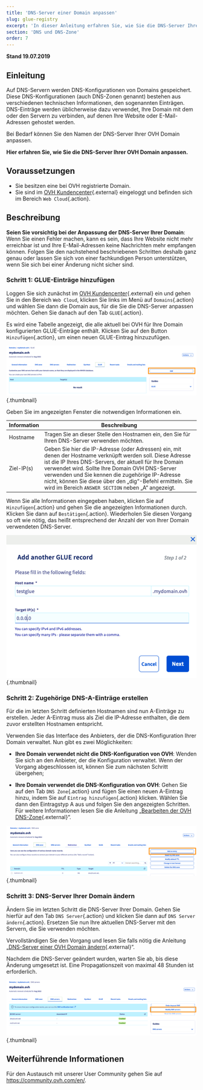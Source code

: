 ```yaml
---
title: 'DNS-Server einer Domain anpassen'
slug: glue-registry
excerpt: 'In dieser Anleitung erfahren Sie, wie Sie die DNS-Server Ihrer OVH Domain anpassen.'
section: 'DNS und DNS-Zone'
order: 7
---
```


**Stand 19.07.2019**

## Einleitung

Auf DNS-Servern werden DNS-Konfigurationen von Domains gespeichert. Diese DNS-Konfigurationen (auch DNS-Zonen genannt) bestehen aus verschiedenen technischen Informationen, den sogenannten Einträgen. DNS-Einträge werden üblicherweise dazu verwendet, Ihre Domain mit dem oder den Servern zu verbinden, auf denen Ihre Website oder E-Mail-Adressen gehostet werden.

Bei Bedarf können Sie den Namen der DNS-Server Ihrer OVH Domain anpassen.

**Hier erfahren Sie, wie Sie die DNS-Server Ihrer OVH Domain anpassen.**

## Voraussetzungen

- Sie besitzen eine bei OVH registrierte Domain.
- Sie sind im [OVH Kundencenter](https://www.ovh.com/auth/?action=gotomanager&from=https://www.ovh.de/&ovhSubsidiary=de){.external} eingeloggt und befinden sich im Bereich `Web Cloud`{.action}.

## Beschreibung

**Seien Sie vorsichtig bei der Anpassung der DNS-Server Ihrer Domain**\: Wenn Sie einen Fehler machen, kann es sein, dass Ihre Website nicht mehr erreichbar ist und Ihre E-Mail-Adressen keine Nachrichten mehr empfangen können. Folgen Sie den nachstehend beschriebenen Schritten deshalb ganz genau oder lassen Sie sich von einer fachkundigen Person unterstützen, wenn Sie sich bei einer Änderung nicht sicher sind.

### Schritt 1: GLUE-Einträge hinzufügen

Loggen Sie sich zunächst im [OVH Kundencenter](https://www.ovh.com/auth/?action=gotomanager&from=https://www.ovh.de/&ovhSubsidiary=de){.external} ein und gehen Sie in den Bereich `Web Cloud`, klicken Sie links im Menü auf `Domains`{.action} und wählen Sie dann die Domain aus, für die Sie die DNS-Server anpassen möchten. Gehen Sie danach auf den Tab `GLUE`{.action}.

Es wird eine Tabelle angezeigt, die alle aktuell bei OVH für Ihre Domain konfigurierten GLUE-Einträge enthält. Klicken Sie auf den Button `Hinzufügen`{.action}, um einen neuen GLUE-Eintrag hinzuzufügen.

![Glue-Eintrag](images/customize-dns-servers-step1.png){.thumbnail}

Geben Sie im angezeigten Fenster die notwendigen Informationen ein.

|Information|Beschreibung|  
|---|---|
|Hostname|Tragen Sie an dieser Stelle den Hostnamen ein, den Sie für Ihren DNS-Server verwenden möchten.|
|Ziel-IP(s)|Geben Sie hier die IP-Adresse (oder Adressen) ein, mit denen der Hostname verknüpft werden soll. Diese Adresse ist die IP Ihres DNS-Servers, der aktuell für Ihre Domain verwendet wird. Sollte Ihre Domain OVH DNS-Server verwenden und Sie kennen die zugehörige IP-Adresse nicht, können Sie diese über den „dig“-Befehl ermitteln. Sie wird im Bereich `ANSWER SECTION` neben „A“ angezeigt.|

Wenn Sie alle Informationen eingegeben haben, klicken Sie auf `Hinzufügen`{.action} und gehen Sie die angezeigten Informationen durch. Klicken Sie dann auf `Bestätigen`{.action}. Wiederholen Sie diesen Vorgang so oft wie nötig, das heißt entsprechend der Anzahl der von Ihrer Domain verwendeten DNS-Server.

![Glue-Eintrag](images/customize-dns-servers-step2.png){.thumbnail}

### Schritt 2: Zugehörige DNS-A-Einträge erstellen

Für die im letzten Schritt definierten Hostnamen sind nun A-Einträge zu erstellen. Jeder A-Eintrag muss als Ziel die IP-Adresse enthalten, die dem zuvor erstellten Hostnamen entspricht.

Verwenden Sie das Interface des Anbieters, der die DNS-Konfiguration Ihrer Domain verwaltet. Nun gibt es zwei Möglichkeiten:

- **Ihre Domain verwendet nicht die DNS-Konfiguration von OVH**\: Wenden Sie sich an den Anbieter, der die Konfiguration verwaltet. Wenn der Vorgang abgeschlossen ist, können Sie zum nächsten Schritt übergehen;

- **Ihre Domain verwendet die DNS-Konfiguration von OVH**\: Gehen Sie auf den Tab `DNS Zone`{.action} und fügen Sie einen neuen A-Eintrag hinzu, indem Sie auf `Eintrag hinzufügen`{.action} klicken. Wählen Sie dann den Eintragstyp A aus und folgen Sie den angezeigten Schritten. Für weitere Informationen lesen Sie die Anleitung „[Bearbeiten der OVH DNS-Zone](https://docs.ovh.com/de/domains/webhosting_bearbeiten_der_dns_zone/){.external}“.

![Glue-Eintrag](images/customize-dns-servers-step3.png){.thumbnail}

### Schritt 3: DNS-Server Ihrer Domain ändern

Ändern Sie im letzten Schritt die DNS-Server Ihrer Domain. Gehen Sie hierfür auf den Tab `DNS Server`{.action} und klicken Sie dann auf `DNS Server ändern`{.action}. Ersetzen Sie nun Ihre aktuellen DNS-Server mit den Servern, die Sie verwenden möchten. 

Vervollständigen Sie den Vorgang und lesen Sie falls nötig die Anleitung „[DNS-Server einer OVH Domain ändern](https://docs.ovh.com/de/domains/webhosting_allgemeine_informationen_zu_den_dns_servern/){.external}“.

Nachdem die DNS-Server geändert wurden, warten Sie ab, bis diese Änderung umgesetzt ist. Eine Propagationszeit von maximal 48 Stunden ist erforderlich.

![Glue-Eintrag](images/customize-dns-servers-step4.png){.thumbnail}

## Weiterführende Informationen

Für den Austausch mit unserer User Community gehen Sie auf <https://community.ovh.com/en/>.
